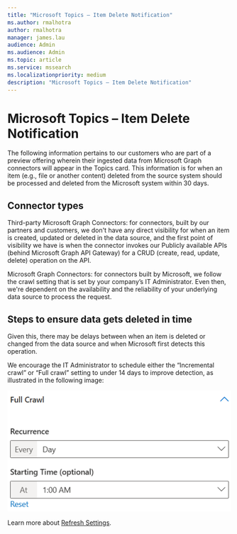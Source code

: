 ```yaml
---
title: "Microsoft Topics – Item Delete Notification"
ms.author: rmalhotra
author: rmalhotra
manager: james.lau
audience: Admin
ms.audience: Admin
ms.topic: article
ms.service: mssearch
ms.localizationpriority: medium
description: "Microsoft Topics – Item Delete Notification"
---
```


# Microsoft Topics – Item Delete Notification

The following information pertains to our customers who are part of a preview offering wherein their ingested data from Microsoft Graph connectors will appear in the Topics card. This information is for when an item (e.g., file or another content) deleted from the source system should be processed and deleted from the Microsoft system within 30 days.

## Connector types

Third-party Microsoft Graph Connectors: for connectors, built by our partners and customers, we don't have any direct visibility for when an item is created, updated or deleted in the data source, and the first point of visibility we have is when the connector invokes our Publicly available APIs (behind Microsoft Graph API Gateway) for a CRUD (create, read, update, delete) operation on the API.

Microsoft Graph Connectors: for connectors built by Microsoft, we follow the crawl setting that is set by your company’s IT Administrator. Even then, we're dependent on the availability and the reliability of your underlying data source to process the request.  

## Steps to ensure data gets deleted in time

Given this, there may be delays between when an item is deleted or changed from the data source and when Microsoft first detects this operation.  

We encourage the IT Administrator to schedule either the “Incremental crawl” or “Full crawl” setting to under 14 days to improve detection, as illustrated in the following image:

![Screenshot that shows recommended refresh settings.](media/refresh-settings/full-day-view.png)

Learn more about [Refresh Settings](configure-connector.md).
